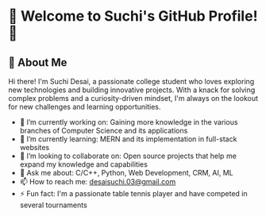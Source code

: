 # 🌟 Welcome to Suchi's GitHub Profile! 🌟


## 🚀 About Me

Hi there! I'm Suchi Desai, a passionate college student who loves exploring new technologies and building innovative projects. With a knack for solving complex problems and 
a curiosity-driven mindset, I'm always on the lookout for new challenges and learning opportunities.

- 🔭 I’m currently working on: Gaining more knowledge in the various branches of Computer Science and its applications
- 🌱 I’m currently learning: MERN and its implementation in full-stack websites
- 👯 I’m looking to collaborate on: Open source projects that help me expand my knowledge and capabilities
- 💬 Ask me about: C/C++, Python, Web Development, CRM, AI, ML
- 📫 How to reach me: desaisuchi.03@gmail.com
- ⚡ Fun fact: I'm a passionate table tennis player and have competed in several tournaments

<!---
suxhi03/suxhi03 is a ✨ special ✨ repository because its `README.md` (this file) appears on your GitHub profile.
You can click the Preview link to take a look at your changes.
--->
